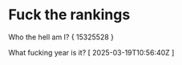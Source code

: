 # Fuck the rankings

Who the hell am I?
{ 15325528 }

What fucking year is it?
[ 2025-03-19T10:56:40Z ]
